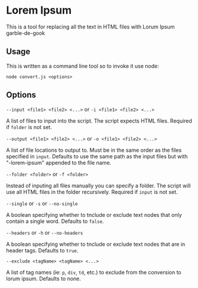 # Lorem Ipsum

This is a tool for replacing all the text in HTML files with Lorum Ipsum garble-de-gook

## Usage

This is written as a command line tool so to invoke it use node:

```
node convert.js <options>
```

## Options

`--input <file1> <file2> <...>` or `-i <file1> <file2> <...>`

A list of files to input into the script. The script expects HTML files. Required if `folder` is not set.

`--output <file1> <file2> <...>` or `-o <file1> <file2> <...>`

A list of file locations to output to. Must be in the same order as the files specified in `input`. Defaults to use the same path as the input files but with "-lorem-ipsum" appended to the file name.

`--folder <folder>` or `-f <folder>`

Instead of inputing all files manually you can specify a folder. The script will use all HTML files in the folder recursively. Required if `input` is not set.

`--single` or `-s` or `--no-single`

A boolean specifying whether to tnclude or exclude text nodes that only contain a single word. Defaults to `false`. 

`--headers` or `-h` or `--no-headers`

A boolean specifying whether to tnclude or exclude text nodes that are in header tags. Defaults to `true`.

`--exclude <tagName> <tagName> <...>`

A list of tag names (ie: `p`, `div`, `td`, etc.) to exclude from the conversion to lorum ipsum. Defaults to none.